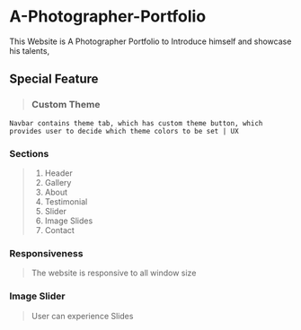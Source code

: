 # A-Photographer-Portfolio

This Website is A Photographer Portfolio to Introduce himself and showcase his talents,

## Special Feature

> ### Custom Theme
    Navbar contains theme tab, which has custom theme button, which provides user to decide which theme colors to be set | UX

### Sections
> 1. Header
> 2. Gallery
> 3. About
> 4. Testimonial
> 5. Slider
> 6. Image Slides
> 7. Contact

### Responsiveness

> The website is responsive to all window size

### Image Slider 

> User can experience Slides
